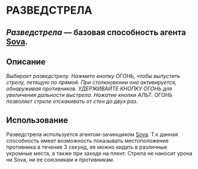 # **РАЗВЕДСТРЕЛА**
*Разведстрела* — базовая способность агента [Sova](/readme.md).
---
## **Описание**

*Выбирает разведстрелу. Нажмите кнопку ОГОНЬ, чтобы выпустить стрелу, летящую по прямой. При столкновении она активируется, обнаруживая противников. УДЕРЖИВАЙТЕ КНОПКУ ОГОНЬ для увеличения дальности выстрела. Нажатие кнопки АЛЬТ. ОГОНЬ позволяет стреле отскакивать от стен до двух раз.*  

## **Использование**

Разведстрела используется агентом-зачинщиком [Sova](/readme.md). Т.к данная способность имеет возможность показывать местоположение противника в течение 3 секунд, ее можно кидать в различные укромные места, а также при заходе на плент. Стрела не наносит урона ни Sova, ни ее союзникам и противникам. 